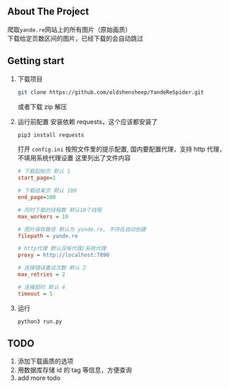 ## About The Project

爬取`yande.re`网站上的所有图片（原始画质）  
下载给定页数区间的图片，已经下载的会自动跳过

## Getting start

1. 下载项目

    ```sh
    git clone https://github.com/oldshensheep/YandeReSpider.git
    ```

    或者下载 zip 解压

2. 运行前配置
   安装依赖 requests，这个应该都安装了

    ```sh
    pip3 install requests
    ```

    打开 `config.ini` 按照文件里的提示配置, 国内要配置代理，支持 http 代理，不填用系统代理设置
    这里列出了文件内容

    ```ini
    # 下载起始页 默认 1
    start_page=1

    # 下载结束页 默认 100
    end_page=100

    # 同时下载的线程数 默认10个线程
    max_workers = 10

    # 图片保存路径 默认为 yande.re, 不存在自动创建
    filepath = yande.re

    # http代理 默认没有代理/系统代理
    proxy = http://localhost:7890

    # 连接错误重试次数 默认 2
    max_retries = 2

    # 连接超时 默认 4
    timeout = 5
    ```

3. 运行
    ```sh
    python3 run.py
    ```

## TODO

1. 添加下载画质的选项
2. 用数据库存储 id 的 tag 等信息，方便查询
3. add more todo
